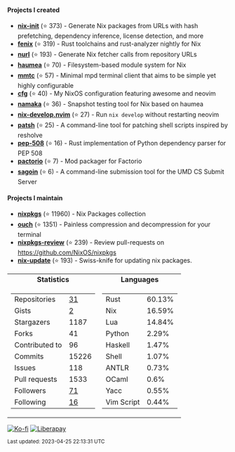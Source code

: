 #### Projects I created

- [**nix-init**](https://github.com/nix-community/nix-init) (⭐ 373) - Generate Nix packages from URLs with hash prefetching, dependency inference, license detection, and more
- [**fenix**](https://github.com/nix-community/fenix) (⭐ 319) - Rust toolchains and rust-analyzer nightly for Nix
- [**nurl**](https://github.com/nix-community/nurl) (⭐ 193) - Generate Nix fetcher calls from repository URLs
- [**haumea**](https://github.com/nix-community/haumea) (⭐ 70) - Filesystem-based module system for Nix
- [**mmtc**](https://github.com/figsoda/mmtc) (⭐ 57) - Minimal mpd terminal client that aims to be simple yet highly configurable
- [**cfg**](https://github.com/figsoda/cfg) (⭐ 40) - My NixOS configuration featuring awesome and neovim
- [**namaka**](https://github.com/nix-community/namaka) (⭐ 36) - Snapshot testing tool for Nix based on haumea
- [**nix-develop.nvim**](https://github.com/figsoda/nix-develop.nvim) (⭐ 27) - Run `nix develop` without restarting neovim
- [**patsh**](https://github.com/nix-community/patsh) (⭐ 25) - A command-line tool for patching shell scripts inspired by resholve
- [**pep-508**](https://github.com/figsoda/pep-508) (⭐ 16) - Rust implementation of Python dependency parser for PEP 508
- [**pactorio**](https://github.com/figsoda/pactorio) (⭐ 7) - Mod packager for Factorio
- [**sagoin**](https://github.com/figsoda/sagoin) (⭐ 6) - A command-line submission tool for the UMD CS Submit Server

#### Projects I maintain

- [**nixpkgs**](https://github.com/nixos/nixpkgs) (⭐ 11960) - Nix Packages collection
- [**ouch**](https://github.com/ouch-org/ouch) (⭐ 1351) - Painless compression and decompression for your terminal
- [**nixpkgs-review**](https://github.com/mic92/nixpkgs-review) (⭐ 239) - Review pull-requests on https://github.com/NixOS/nixpkgs
- [**nix-update**](https://github.com/mic92/nix-update) (⭐ 193) - Swiss-knife for updating nix packages.

<table>
  <tr align="center">
    <td><b>Statistics</b></td>
    <td><b>Languages</b></td>
  </tr>
  <tr valign="top">
    <td><table>
      <tr>
        <td>Repositories</td>
        <td><a href="https://github.com/figsoda?tab=repositories">
          31
        </a></td>
      </tr>
      <tr>
        <td>Gists</td>
        <td><a href="https://gist.github.com/figsoda">
          2
        </a></td>
      </tr>
      <tr>
        <td>Stargazers</td>
        <td>1187</td>
      </tr>
      <tr>
        <td>Forks</td>
        <td>41</td>
      </tr>
      <tr>
        <td>Contributed to</td>
        <td>96</td>
      </tr>
      <tr>
        <td>Commits</td>
        <td>15226</td>
      </tr>
      <tr>
        <td>Issues</td>
        <td>118</td>
      </tr>
      <tr>
        <td>Pull requests</td>
        <td>1533</td>
      </tr>
      <tr>
        <td>Followers</td>
        <td><a href="https://github.com/figsoda?tab=followers">
          71
        </a></td>
      </tr>
      <tr>
        <td>Following</td>
        <td><a href="https://github.com/figsoda?tab=following">
          16
        </a></td>
      </tr>
    </table></td>
    <td><table><tr><td>Rust</td><td>60.13%</td></tr><tr><td>Nix</td><td>16.59%</td></tr><tr><td>Lua</td><td>14.84%</td></tr><tr><td>Python</td><td>2.29%</td></tr><tr><td>Haskell</td><td>1.47%</td></tr><tr><td>Shell</td><td>1.07%</td></tr><tr><td>ANTLR</td><td>0.73%</td></tr><tr><td>OCaml</td><td>0.6%</td></tr><tr><td>Yacc</td><td>0.55%</td></tr><tr><td>Vim Script</td><td>0.44%</td></tr></table></td>
  </tr>
</table>

[![Ko-fi](https://img.shields.io/badge/Ko--fi-figsoda-ff5e5b?style=flat-square&logo=ko-fi)](https://ko-fi.com/figsoda)
[![Liberapay](https://img.shields.io/badge/Liberapay-figsoda-f6c915?style=flat-square&logo=liberapay)](https://liberapay.com/figsoda)

<sub>Last updated: 2023-04-25 22:13:31 UTC</sub>
